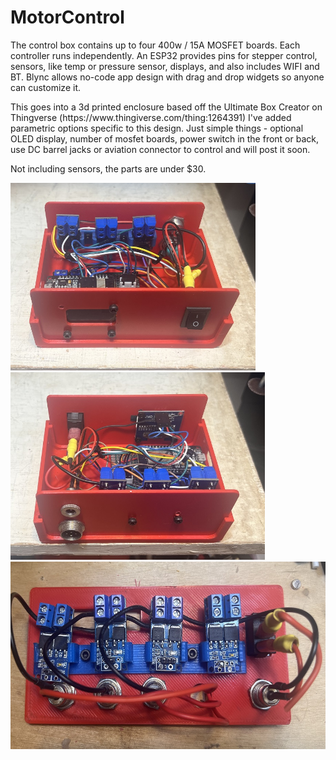 # MotorControl
The control box contains up to four 400w / 15A MOSFET boards. Each controller runs independently. An ESP32 provides pins for stepper control, sensors, like temp or pressure sensor, displays, and also includes WIFI and BT. Blync allows no-code app design with drag and drop widgets so anyone can customize it. 
<P>
This goes into a 3d printed enclosure based off the Ultimate Box Creator on Thingverse (https://www.thingiverse.com/thing:1264391) I've added parametric options specific to this design. Just simple things - optional OLED display, number of mosfet boards, power switch in the front or back, use DC barrel jacks or aviation connector to control and will post it soon.
<P>
Not including sensors, the parts are under $30.  
<P>

  <img src="https://github.com/MikesMachines/MotorControl/blob/main/media/3chanController.jpg" alt="3chan controller" height="300">
  <img src="https://github.com/MikesMachines/MotorControl/blob/main/media/3chanController_Back.jpg" alt="3chan controller back" height="300">
  <img src="https://github.com/MikesMachines/MotorControl/blob/main/media/4chanControllerBackPanel.jpg" alt="4chan back panel" height="300">
  
